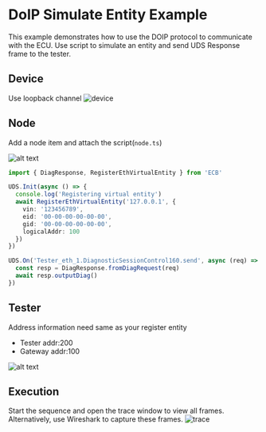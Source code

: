 # DoIP Simulate Entity Example

This example demonstrates how to use the DOIP protocol to communicate with the ECU. Use script to simulate an entity and send UDS Response frame to the tester.

## Device

Use loopback channel
![device](device.png)

## Node

Add a node item and attach the script(`node.ts`)

![alt text](image-1.png)

```typescript
import { DiagResponse, RegisterEthVirtualEntity } from 'ECB'

UDS.Init(async () => {
  console.log('Registering virtual entity')
  await RegisterEthVirtualEntity('127.0.0.1', {
    vin: '123456789',
    eid: '00-00-00-00-00-00',
    gid: '00-00-00-00-00-00',
    logicalAddr: 100
  })
})

UDS.On('Tester_eth_1.DiagnosticSessionControl160.send', async (req) => {
  const resp = DiagResponse.fromDiagRequest(req)
  await resp.outputDiag()
})
```

## Tester

Address information need same as your register entity

- Tester addr:200
- Gateway addr:100

![alt text](image-2.png)

## Execution

Start the sequence and open the trace window to view all frames. Alternatively, use Wireshark to capture these frames.
![trace](image.png)

